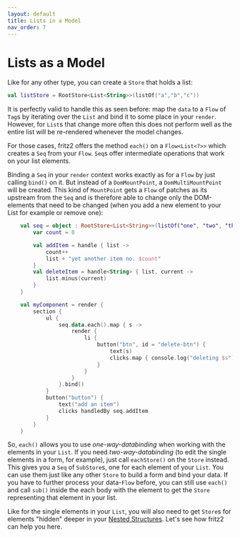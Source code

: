 ```yaml
---
layout: default
title: Lists in a Model
nav_order: 7
---
```

# Lists as a Model

Like for any other type, you can create a `Store` that holds a list:

```kotlin
val listStore = RootStore<List<String>>(listOf("a","b","c"))
```

It is perfectly valid to handle this as seen before: map the `data` to a `Flow` of `Tag`s by iterating over the `List` and bind it to some place in your `render`. However, for `List`s that change more often this does not perform well as the entire list will be re-rendered whenever the model changes.

For those cases, fritz2 offers the method `each()` on a `Flow<List<?>>` which creates a `Seq` from your `Flow`. `Seq`s offer intermediate operations that work on your list elements.

Binding a `Seq` in your `render` context works exactly as for a `Flow` by just calling `bind()` on it. But instead of a `DomMountPoint`, a `DomMultiMountPoint` will be created. This kind of `MountPoint` gets a `Flow` of patches as its upstream from the `Seq` and is therefore able to change only the DOM-elements that need to be changed (when you add a new element to your List for example or remove one):

```kotlin
    val seq = object : RootStore<List<String>>(listOf("one", "two", "three")) {
        var count = 0

        val addItem = handle { list ->
            count++
            list + "yet another item no. $count"
        }
        val deleteItem = handle<String> { list, current ->
            list.minus(current)
        }
    }

    val myComponent = render {
        section {
            ul {
                seq.data.each().map { s ->
                    render {
                        li {
                            button("btn", id = "delete-btn") {
                                text(s)
                                clicks.map { console.log("deleting $s"); s } handledBy seq.deleteItem
                            }
                        }
                    }
                }.bind()
            }
            button("button") {
                text("add an item")
                clicks handledBy seq.addItem
            }
        }
    }
```

So, `each()` allows you to use _one-way-databinding_ when working with the elements in your `List`. If you need _two-way-databinding_ (to edit the single elements in a form, for example), just call `eachStore()` on the `Store` instead. This gives you a `Seq` of `SubStore`s, one for each element of your `List`. You can use them just like any other `Store` to build a form and bind your data.
If you have to further process your data-`Flow` before, you can still use `each()` and call `sub()` inside the each body with the element to get the `Store` representing that element in your list.

Like for the single elements in your `List`, you will also need to get `Store`s for elements "hidden" deeper in your [Nested Structures](NestedStructures.html). Let's see how fritz2 can help you here.
